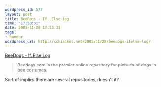 ```yaml
--- 
wordpress_id: 577
layout: post
title: BeeDogs - If..Else Log
time: "17:53:31"
date: 2005-11-28 17:53:31
tags: 
- humour
wordpress_url: http://schinckel.net/2005/11/28/beedogs-ifelse-log/
---
```

[BeeDogs - If..Else Log][1]

> Beedogs.com is the premier online repository for pictures of dogs in bee costumes.

Sort of implies there are several repositories, doesn't it? 

   [1]: http://ifelse.co.uk/archives/2005/11/27/beedogs/

